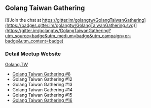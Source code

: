 ## Golang Taiwan Gathering

[![Join the chat at https://gitter.im/golangtw/GolangTaiwanGathering](https://badges.gitter.im/golangtw/GolangTaiwanGathering.svg)](https://gitter.im/golangtw/GolangTaiwanGathering?utm_source=badge&utm_medium=badge&utm_campaign=pr-badge&utm_content=badge)


### Detail Meetup Website 

[Golang.TW](http://golang.kktix.cc/)


- [Golang Taiwan Gathering #8](meetup/gtg8) 
- Golang Taiwan Gathering #12 
- Golang Taiwan Gathering #13
- Golang Taiwan Gathering #14
- Golang Taiwan Gathering #15
- [Golang Taiwan Gathering #16](meetup/gtg16) 

